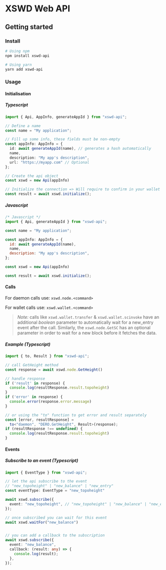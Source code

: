# XSWD Web API

## Getting started

### Install

```sh
# Using npm
npm install xswd-api
```
```sh
# Using yarn
yarn add xswd-api
```

### Usage
#### Initialisation
##### Typescript
```ts
import { Api, AppInfo, generateAppId } from "xswd-api";

// Define a name
const name = "My application";

// Fill up some info, these fields must be non-empty
const appInfo: AppInfo = {
  id: await generateAppId(name), // generates a hash automatically
  name,
  description: "My app's description",
  url: "https://myapp.com" // Optional
};

// Create the api object
const xswd = new Api(appInfo)

// Initialize the connection => Will require to confirm in your wallet
const result = await xswd.initialize();
```
##### Javascript
```js
/* Javascript */
import { Api, generateAppId } from "xswd-api";

const name = "My application";

const appInfo: AppInfo = {
  id: await generateAppId(name),
  name,
  description: "My app's description",
};

const xswd = new Api(appInfo)

const result = await xswd.initialize();
```

#### Calls

For daemon calls use: `xswd.node.<command>`

For wallet calls use: `xswd.wallet.<command>`

>*Note:* calls like `xswd.wallet.transfer` & `xswd.wallet.scinvoke` have an additional *boolean* parameter to automatically wait for a new_entry event after the call.
>Similarly, the `xswd.node.GetSC` has an optional parameter in order to wait for a new block before it fetches the data.

##### Example (Typescript)
```ts
import { to, Result } from "xswd-api";

// call GetHeight method
const response = await xswd.node.GetHeight()

// handle response
if ('result' in response) {
  console.log(resultResponse.result.topoheight)
}
if ('error' in response) {
  console.error(response.error.message)
}

// or using the "to" function to get error and result separately
const [error, resultResponse] = 
  to<"daemon", "DERO.GetHeight", Result>(response);
if (resultResponse !== undefined) {
  console.log(resultResponse.result.topoheight)
}
```

#### Events

##### Subscribe to an event (Typescript)

```ts
import { EventType } from "xswd-api";

// let the api subscribe to the event 
// "new_topoheight" | "new_balance" | "new_entry"
const eventType: EventType = "new_topoheight" 

await xswd.subscribe({
  event: "new_topoheight", // "new_topoheight" | "new_balance" | "new_entry"
});

// once subscribed you can wait for this event
await xswd.waitFor("new_balance")


// you can add a callback to the subscription
await xswd.subscribe({
  event: "new_balance",
  callback: (result: any) => {
    console.log(result);
  },
});
```